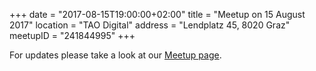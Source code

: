 +++
date = "2017-08-15T19:00:00+02:00"
title = "Meetup on 15 August 2017"
location = "TAO Digital"
address = "Lendplatz 45, 8020 Graz"
meetupID = "241844995"
+++

For updates please take a look at our
[Meetup page](https://www.meetup.com/Graz-Open-Source-Meetup/events/241844995/).
